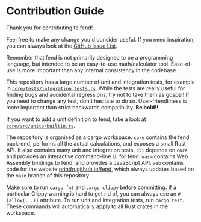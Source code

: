 # Contribution Guide

Thank you for contributing to fend!

Feel free to make any change you'd consider useful. If you need inspiration, you can
always look at the [GitHub Issue List](https://github.com/printfn/fend/issues).

Remember that fend is not primarily designed to be a programming language, but
intended to be an easy-to-use math/calculator tool. Ease-of-use is more important
than any internal consistency in the codebase.

This repository has a large number of unit and integration tests, for example
in [`core/tests/integration_tests.rs`](https://github.com/printfn/fend/blob/main/core/tests/integration_tests.rs).
While the tests are really useful for finding bugs and accidental regressions,
try not to take them as gospel! If you need to change any test, don't hesitate
to do so. User-friendliness is more important than strict backwards compatibility.
**Be bold!!**

If you want to add a unit definition to fend, take a look at
[`core/src/units/builtin.rs`](https://github.com/printfn/fend/blob/main/core/src/units/builtin.rs).

The repository is organised as a cargo workspace. `core` contains the fend back-end,
performs all the actual calculations, and exposes a small Rust API. It also contains
many unit and integration tests. `cli` depends on `core` and provides an interactive
command-line UI for fend. `wasm` contains Web Assembly bindings to fend, and provides
a JavaScript API. `web` contains code for the website
[printfn.github.io/fend](https://printfn.github.io/fend), which always
updates based on the `main` branch of this repository.

Make sure to run `cargo fmt` and `cargo clippy` before committing. If a particular
Clippy warning is hard to get rid of, you can always use an `#[allow(...)]` attribute.
To run unit and integration tests, run `cargo test`. These commands will automatically
apply to all Rust crates in the workspace.
